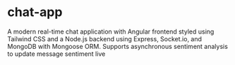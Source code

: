 # chat-app
A modern real-time chat application with Angular frontend styled using Tailwind CSS and a Node.js backend using Express, Socket.io, and MongoDB with Mongoose ORM. Supports asynchronous sentiment analysis to update message sentiment live
